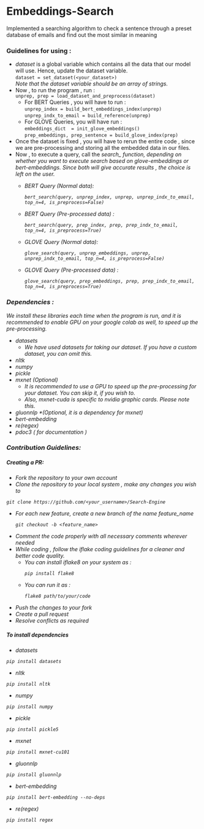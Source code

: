 # Embeddings-Search
Implemented a searching algorithm to check a sentence through a preset database of emails and find out the most similar in meaning

### Guidelines for using :
* <i>dataset</i> is a global variable which contains all the data that our model will use. Hence, update the dataset variable.
<br>```dataset = set_dataset(<your_dataset>)```<br>
<i>Note that the dataset variable should be an array of strings.</i>
* Now , to run the program , run :<br>
                ```
                unprep, prep = load_dataset_and_preprocess(dataset)
                ```
     <br>
    * For BERT Queries , you will have to run :<br>
                ```
                unprep_index = build_bert_embeddings_index(unprep)
                ```
                <br>
                ```
                unprep_indx_to_email = build_reference(unprep)
                ```
    * For GLOVE Queries, you will have run : <br>
                ```
                embeddings_dict  = init_glove_embeddings()
                ```
                <br>
                ```
                prep_embeddings, prep_sentence = build_glove_index(prep)
                ```
* Once the dataset is fixed , you will have to rerun the entire code , since we are pre-processing and storing all the embedded data in our files.
* Now , to execute a query, call the <i>search_<i> function, depending on whether you want to execute search based on glove-embeddings or bert-embeddings. Since both will give accurate results , the choice is left on the user.
    * BERT Query (Normal data): <br>
      ```
      bert_search(query, unprep_index, unprep, unprep_indx_to_email, top_n=4, is_preprocess=False)
      ```
    * BERT Query (Pre-processed data) : <br>
      ```
      bert_search(query, prep_index, prep, prep_indx_to_email, top_n=4, is_preprocess=True)
      ```
    * GLOVE Query (Normal data): <br>
      ```
      glove_search(query, unprep_embeddings, unprep, unprep_indx_to_email, top_n=4, is_preprocess=False)
      ```
    * GLOVE Query (Pre-processed data) : <br>
      ```
      glove_search(query, prep_embeddings, prep, prep_indx_to_email, top_n=4, is_preprocess=True)
      ```
 ### Dependencies :
 We install these libraries each time when the program is run, and it is recommended to enable GPU on your google colab as well, to speed up the pre-processing.
 * datasets<br>
      * <i>We have used datasets for taking our dataset. If you have a custom dataset, you can omit this.</i>
 * nltk
 * numpy
 * pickle
 * mxnet *(Optional)* <br>
      * <i>It is recommended to use a GPU to speed up the pre-processing for your dataset. You can skip it, if you wish to.</i> <br> 
      * <i>Also, mxnet-cuda is specific to nvidia graphic cards. Please note this.</i> <br>
 * gluonnlp *(Optional, it is a dependency for mxnet)
 * bert-embedding
 * re(regex)
 * pdoc3 ( for documentation )
### Contribution Guidelines:

##### Creating a PR:
* Fork the repository to your own account
* Clone the repository to your local system , make any changes you wish to
```
git clone https://github.com/<your_username>/Search-Engine
```
* For each new feature, create a new branch of the name <i>feature_name<i>
  ```
  git checkout -b <feature_name>
  ```
* Comment the code properly with all necessary comments wherever needed
* While coding , follow the iflake coding guidelines for a cleaner and better code quality.
    * You can install iflake8 on your system as :
      ```
      pip install flake8
      ```
    * You can run it as :
      ```
      flake8 path/to/your/code
      ```
* Push the changes to your fork
* Create a pull request
* Resolve conflicts as required

##### To install dependencies
* datasets
```
pip install datasets
```
* nltk
```
pip install nltk
```
* numpy
```
pip install numpy
```
* pickle
```
pip install pickle5
```
* mxnet
```
pip install mxnet-cu101
```
* gluonnlp
```
pip install gluonnlp
```
* bert-embedding
```
pip install bert-embedding --no-deps
```
* re(regex)
```
pip install regex
```
